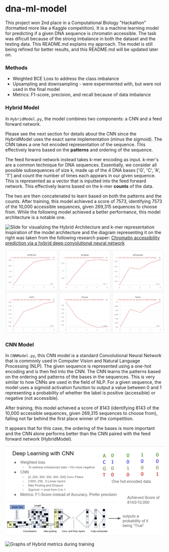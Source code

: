 # dna-ml-model

This project won 2nd place in a Computational Biology "Hackathon" (formatted more like a Kaggle competition). It is a machine learning model for predicting if a given DNA sequence is chromatin accessible. The task was dificult because of the strong imbalance in both the dataset and the testing data. This README.md explains my approach. The model is still being refined for better results, and this README.md will be updated later on.


### Methods

- Weighted BCE Loss to address the class imbalance
- Upsampling and downsampling - were experimented with, but were not used in the final model
- Metrics: F1-score, precision, and recall because of data imbalance

### Hybrid Model

In `HybridModel.py`, the model combines two components: a CNN and a feed forward network.

Please see the next section for details about the CNN since the HybridModel uses the exact same implementation (minus the sigmoid). The CNN takes a one hot encoded representation of the sequence. This effectively learns based on the **patterns** and ordering of the sequence.

The feed forward network instead takes k-mer encoding as input. k-mer's are a common technique for DNA sequences. Essentially, we consider all possible subsequences of size k, made up of the 4 DNA bases ['G', 'C', 'A', 'T'] and count the number of times each appears in our given sequence. This is represented as a vector that is inputted into the feed forward network. This effectively learns based on the k-mer **counts** of the data.

The two are then concatenated to learn based on both the patterns and the counts. After training, this model achieved a score of 7573, identifying 7573 of the 10,000 accessible sequences, given 269,315 sequences to choose from. While the following model achieved a better performance, this model architecture is a notable one.

![Slide for visualizing the Hybrid Architecture and k-mer representation](https://vscode-remote+wsl-002bubuntu.vscode-resource.vscode-cdn.net/home/petern/Documents-WSL/dna-ml-model/images/hybrid-slide.png)Inspiration of the model architecture and the diagram representing it on the right was taken from the following research paper: [Chromatin accessibility prediction via a hybrid deep convolutional neural network](https://www.ncbi.nlm.nih.gov/pmc/articles/PMC6192215/)

![Graphs of Hybrid metrics during training](images/hybrid-wandb-stats.png)

### CNN Model

In `CNNModel.py`, this CNN model is a standard Convolutional Neural Network that is commonly used in Computer Vision and Natural Language Processing (NLP). The given sequence is represented using a one-hot encoding and is then fed into the CNN. The CNN learns the patterns based on the ordering and patterns of the bases in the sequences. This is very similar to how CNNs are used in the field of NLP. For a given sequence, the model uses a sigmoid activation function to output a value between 0 and 1 representing a probability of whether the label is positive (accessible) or negative (not accessible).

After training, this model achieved a score of 8143 (identifying 8143 of the 10,000 accessible sequences, given 269,315 sequences to choose from), falling not far behind the first place winner of the competition.

It appears that for this case, the ordering of the bases is more important and the CNN alone performs better than the CNN paired with the feed forward network (HybridModel).

![Slide for visualizing the CNN Architecture and one-hot representation](images/cnn-slide.png)

![Graphs of Hybrid metrics during training]()
